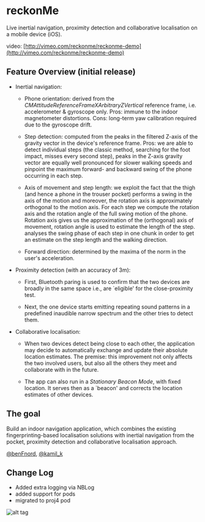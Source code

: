 reckonMe
========

Live inertial navigation, proximity detection and collaborative localisation on a mobile device (iOS).

video: [http://vimeo.com/reckonme/reckonme-demo](http://vimeo.com/reckonme/reckonme-demo)


Feature Overview (initial release)
----------------------------------

- Inertial navigation:
	
	-	Phone orientation: derived from the *CMAttitudeReferenceFrameXArbitraryZVertical* reference frame, i.e. accelerometer & gyroscope only. Pros: immune to the indoor magnetometer distortions. Cons: long-term yaw calibration required due to the gyroscope drift.

	-	Step detection: computed from the peaks in the filtered Z-axis of the gravity vector in the device's reference frame. Pros: we are able to detect individual steps (the classic method, searching for the foot impact, misses every second step), peaks in the Z-axis gravity vector are equally well pronounced for slower walking speeds and pinpoint the maximum forward- and backward swing of the phone occurring in each step.

	-	Axis of movement and step length: we exploit the fact that the thigh (and hence a phone in the trouser pocket) performs a swing in the axis of the motion and moreover, the rotation axis is approximately orthogonal to the motion axis. For each step we compute the rotation axis and the rotation angle of the full swing 
motion of the phone.  Rotation axis gives us the approximation of the (orthogonal) axis of movement, rotation angle is used to estimate the length of the step.
analyses the swing phase of each step in one chunk in order to get an estimate on the step length
and the walking direction.

	-	Forward direction: determined by the maxima of the norm in the user's acceleration.

- Proximity detection (with an accuracy of 3m):

	-	First, Bluetooth paring is used to confirm that the two devices are broadly in the same space i.e., are `eligible' for the close-proximity test.

	-	Next, the one device starts emitting repeating sound patterns in a predefined inaudible narrow spectrum and the other tries to detect them.

- Collaborative localisation:

	-	When two devices detect being close to each other, the application may decide to automatically exchange and update their absolute location estimates. The premise: this improvement not only affects the two involved users, but also all the others they meet and collaborate with in the future. 

	-	The app can also run in a *Stationary Beacon Mode*, with fixed location. It serves then as a `beacon' and corrects the location estimates of other devices. 



The goal
--------

Build an indoor navigation application, which combines the existing fingerprinting-based localisation solutions with inertial navigation from the pocket, proximity detection and collaborative localisation approach. 

[@benFnord](https://twitter.com/benFnord), [@kamil_k](https://twitter.com/kamil_k)





Change Log
--------
- Added extra logging via NBLog
- added support for pods
- migrated to proj4 pod

![alt tag](https://raw.github.com/jdp-global/reckonMe/ble/images/photo.PNG)


